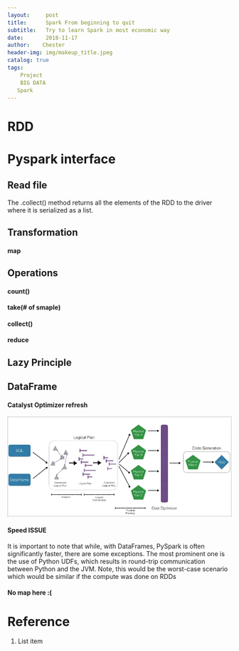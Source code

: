 ```yaml
---
layout:     post
title:      Spark From beginning to quit
subtitle:   Try to learn Spark in most economic way
date:       2018-11-17
author:    Chester
header-img: img/makeup_title.jpeg
catalog: true
tags:
    Project
    BIG DATA
   Spark
---
```

# RDD 


# Pyspark interface
## Read file

The .collect() method returns all the elements of the RDD to the
driver where it is serialized as a list.


## Transformation
#### map
## Operations
#### count()
#### take(# of smaple)
#### collect()
#### reduce
## Lazy Principle



## DataFrame
#### Catalyst Optimizer refresh
![catalyst](../img/catalyst.png)

#### Speed ISSUE

It is important to note that while, with DataFrames, PySpark is often
significantly faster, there are some exceptions. The most prominent one
is the use of Python UDFs, which results in round-trip communication
between Python and the JVM. Note, this would be the worst-case
scenario which would be similar if the compute was done on RDDs

#### No map here :(


# Reference

 1. List item

<!--stackedit_data:
eyJoaXN0b3J5IjpbLTgxMTkxMDIyLC0xMTkwODQ2NDJdfQ==
-->